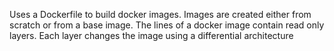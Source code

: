 Uses a Dockerfile to build docker images.
Images are created either from scratch or from a base image.
The lines of a docker image contain read only layers. Each layer changes the image using a differential architecture

